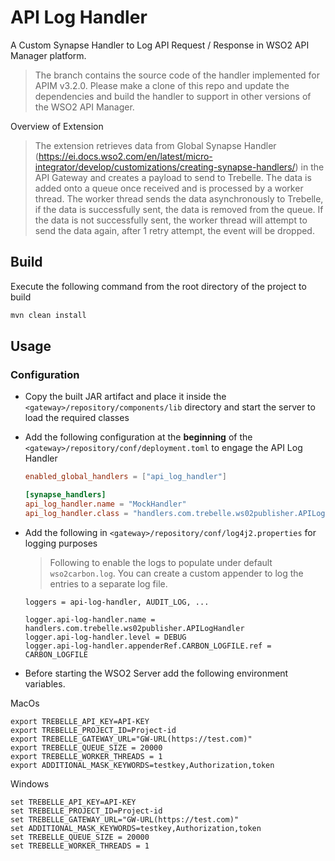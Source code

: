 # API Log Handler

A Custom Synapse Handler to Log API Request / Response in WSO2 API Manager platform.

> The branch contains the source code of the handler implemented for APIM v3.2.0. Please make a clone of this repo and update the dependencies and build the handler to support in other versions of the WSO2 API Manager.

Overview of Extension
> The extension retrieves data from Global Synapse Handler (https://ei.docs.wso2.com/en/latest/micro-integrator/develop/customizations/creating-synapse-handlers/) in the API Gateway  and creates a payload to send to Trebelle. The data is added onto a queue once received and is processed by a worker thread. The worker thread sends the data asynchronously to Trebelle, if the data is successfully sent, the data is removed from the queue. If the data is not successfully sent, the worker thread will attempt to send the data again, after 1 retry attempt, the event will be dropped.
## Build

Execute the following command from the root directory of the project to build

```sh
mvn clean install
```

## Usage

### Configuration

- Copy the built JAR artifact and place it inside the `<gateway>/repository/components/lib` directory and start the server to load the required classes
- Add the following configuration at the **beginning** of the `<gateway>/repository/conf/deployment.toml` to engage the API Log Handler

  ```toml
  enabled_global_handlers = ["api_log_handler"]

  [synapse_handlers]
  api_log_handler.name = "MockHandler"
  api_log_handler.class = "handlers.com.trebelle.ws02publisher.APILogHandler"
  ```

- Add the following in `<gateway>/repository/conf/log4j2.properties` for logging purposes
  
  > Following to enable the logs to populate under default `wso2carbon.log`. You can create a custom appender to log the entries to a separate log file.

  ```properties
  loggers = api-log-handler, AUDIT_LOG, ...

  logger.api-log-handler.name = handlers.com.trebelle.ws02publisher.APILogHandler
  logger.api-log-handler.level = DEBUG
  logger.api-log-handler.appenderRef.CARBON_LOGFILE.ref = CARBON_LOGFILE
  ```

- Before starting the WSO2 Server add the following environment variables.

MacOs
```
export TREBELLE_API_KEY=API-KEY
export TREBELLE_PROJECT_ID=Project-id
export TREBELLE_GATEWAY_URL="GW-URL(https://test.com)" 
export TREBELLE_QUEUE_SIZE = 20000
export TREBELLE_WORKER_THREADS = 1
export ADDITIONAL_MASK_KEYWORDS=testkey,Authorization,token
```
Windows
```
set TREBELLE_API_KEY=API-KEY
set TREBELLE_PROJECT_ID=Project-id
set TREBELLE_GATEWAY_URL="GW-URL(https://test.com)" 
set ADDITIONAL_MASK_KEYWORDS=testkey,Authorization,token
set TREBELLE_QUEUE_SIZE = 20000
set TREBELLE_WORKER_THREADS = 1
```